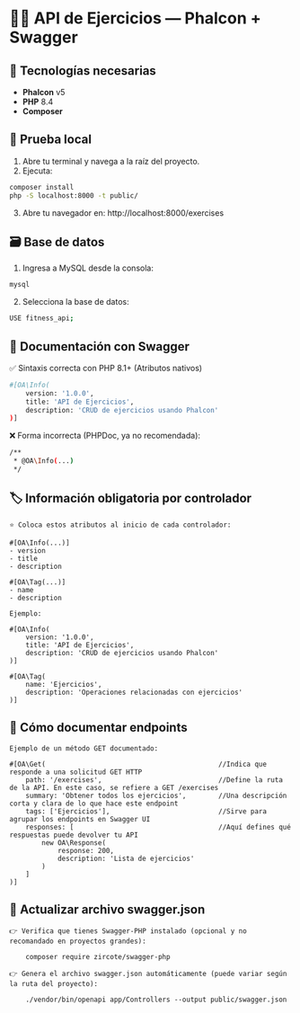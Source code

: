 # 🏋️‍♂️ API de Ejercicios — Phalcon + Swagger

## 🚀 Tecnologías necesarias

- **Phalcon** v5
- **PHP** 8.4
- **Composer**

## 🧪 Prueba local


1. Abre tu terminal y navega a la raíz del proyecto.
2. Ejecuta:

```bash
composer install
php -S localhost:8000 -t public/
```

3. Abre tu navegador en: http://localhost:8000/exercises


## 🗃️ Base de datos

1. Ingresa a MySQL desde la consola:

```bash
mysql
```

2. Selecciona la base de datos:

```bash
USE fitness_api;
```

## 📘 Documentación con Swagger

✅ Sintaxis correcta con PHP 8.1+ (Atributos nativos)

```bash
#[OA\Info(
    version: '1.0.0',
    title: 'API de Ejercicios',
    description: 'CRUD de ejercicios usando Phalcon'
)]
```

❌ Forma incorrecta (PHPDoc, ya no recomendada):

```bash
/**
 * @OA\Info(...)
 */
```

## 🏷️ Información obligatoria por controlador

    ⭐️ Coloca estos atributos al inicio de cada controlador:
    
    #[OA\Info(...)]
    - version
    - title
    - description

    #[OA\Tag(...)]
    - name
    - description

    Ejemplo:

    #[OA\Info(
        version: '1.0.0',
        title: 'API de Ejercicios',
        description: 'CRUD de ejercicios usando Phalcon'
    )]

    #[OA\Tag(
        name: 'Ejercicios',
        description: 'Operaciones relacionadas con ejercicios'
    )]

## 🔁 Cómo documentar endpoints

    Ejemplo de un método GET documentado:

    #[OA\Get(                                           //Indica que responde a una solicitud GET HTTP
        path: '/exercises',                             //Define la ruta de la API. En este caso, se refiere a GET /exercises
        summary: 'Obtener todos los ejercicios',        //Una descripción corta y clara de lo que hace este endpoint
        tags: ['Ejercicios'],                           //Sirve para agrupar los endpoints en Swagger UI
        responses: [                                    //Aquí defines qué respuestas puede devolver tu API
            new OA\Response(
                response: 200,
                description: 'Lista de ejercicios'
            )
        ]
    )]


## 🔄 Actualizar archivo swagger.json

    👉 Verifica que tienes Swagger-PHP instalado (opcional y no recomandado en proyectos grandes):

        composer require zircote/swagger-php

    👉 Genera el archivo swagger.json automáticamente (puede variar según la ruta del proyecto):

        ./vendor/bin/openapi app/Controllers --output public/swagger.json
